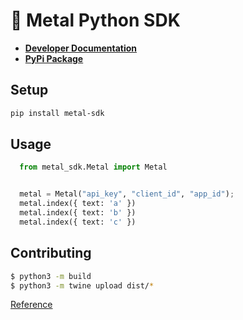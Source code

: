 # 🤘 Metal Python SDK

- [**Developer Documentation**](https://docs.getmetal.io/sdk-python)
- [**PyPi Package**](https://pypi.org/project/metal-sdk/)

## Setup

```bash
pip install metal-sdk
```

## Usage

```python
  from metal_sdk.Metal import Metal


  metal = Metal("api_key", "client_id", "app_id");
  metal.index({ text: 'a' })
  metal.index({ text: 'b' })
  metal.index({ text: 'c' })
```

## Contributing

```bash
$ python3 -m build
$ python3 -m twine upload dist/*
```

[Reference](https://packaging.python.org/en/latest/tutorials/packaging-projects/)
